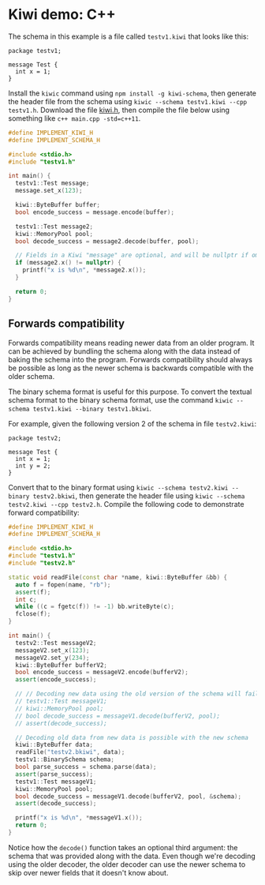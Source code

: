 # Kiwi demo: C++

The schema in this example is a file called `testv1.kiwi` that looks like this:

```
package testv1;

message Test {
  int x = 1;
}
```

Install the `kiwic` command using `npm install -g kiwi-schema`, then generate the header file from the schema using `kiwic --schema testv1.kiwi --cpp testv1.h`.
Download the file [kiwi.h](https://github.com/evanw/kiwi/blob/master/kiwi.h), then compile the file below using something like `c++ main.cpp -std=c++11`.

```cpp
#define IMPLEMENT_KIWI_H
#define IMPLEMENT_SCHEMA_H

#include <stdio.h>
#include "testv1.h"

int main() {
  testv1::Test message;
  message.set_x(123);

  kiwi::ByteBuffer buffer;
  bool encode_success = message.encode(buffer);

  testv1::Test message2;
  kiwi::MemoryPool pool;
  bool decode_success = message2.decode(buffer, pool);

  // Fields in a Kiwi "message" are optional, and will be nullptr if omitted
  if (message2.x() != nullptr) {
    printf("x is %d\n", *message2.x());
  }

  return 0;
}
```

## Forwards compatibility

Forwards compatibility means reading newer data from an older program.
It can be achieved by bundling the schema along with the data instead of baking the schema into the program.
Forwards compatibility should always be possible as long as the newer schema is backwards compatible with the older schema.

The binary schema format is useful for this purpose.
To convert the textual schema format to the binary schema format, use the command `kiwic --schema testv1.kiwi --binary testv1.bkiwi`.

For example, given the following version 2 of the schema in file `testv2.kiwi`:

```
package testv2;

message Test {
  int x = 1;
  int y = 2;
}
```

Convert that to the binary format using `kiwic --schema testv2.kiwi --binary testv2.bkiwi`, then generate the header file using `kiwic --schema testv2.kiwi --cpp testv2.h`.
Compile the following code to demonstrate forward compatibility:

```cpp
#define IMPLEMENT_KIWI_H
#define IMPLEMENT_SCHEMA_H

#include <stdio.h>
#include "testv1.h"
#include "testv2.h"

static void readFile(const char *name, kiwi::ByteBuffer &bb) {
  auto f = fopen(name, "rb");
  assert(f);
  int c;
  while ((c = fgetc(f)) != -1) bb.writeByte(c);
  fclose(f);
}

int main() {
  testv2::Test messageV2;
  messageV2.set_x(123);
  messageV2.set_y(234);
  kiwi::ByteBuffer bufferV2;
  bool encode_success = messageV2.encode(bufferV2);
  assert(encode_success);

  // // Decoding new data using the old version of the schema will fail
  // testv1::Test messageV1;
  // kiwi::MemoryPool pool;
  // bool decode_success = messageV1.decode(bufferV2, pool);
  // assert(decode_success);

  // Decoding old data from new data is possible with the new schema
  kiwi::ByteBuffer data;
  readFile("testv2.bkiwi", data);
  testv1::BinarySchema schema;
  bool parse_success = schema.parse(data);
  assert(parse_success);
  testv1::Test messageV1;
  kiwi::MemoryPool pool;
  bool decode_success = messageV1.decode(bufferV2, pool, &schema);
  assert(decode_success);

  printf("x is %d\n", *messageV1.x());
  return 0;
}
```

Notice how the `decode()` function takes an optional third argument: the schema that was provided along with the data.
Even though we're decoding using the older decoder, the older decoder can use the newer schema to skip over newer fields that it doesn't know about.
